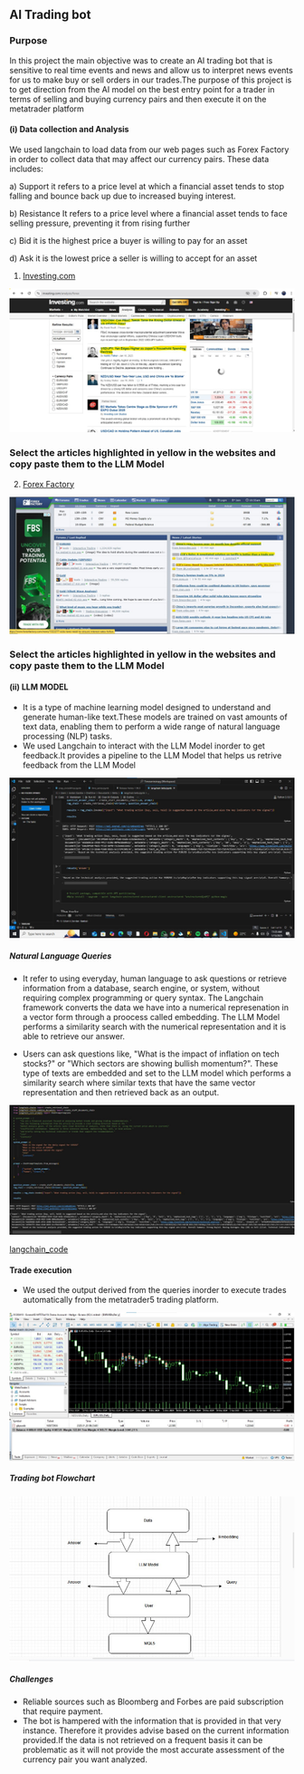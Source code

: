 ## AI Trading bot
### Purpose
In this project the main objective was to create an AI trading bot that is sensitive to real time events and news and allow us to interpret news events for us to make buy or sell orders in our trades.The purpose of this project is to get direction from the AI model on the best entry point for a trader in terms of selling and buying currency pairs and then execute it on the metatrader platform

#### (i) Data collection and Analysis
We used langchain to load data from our web pages such as Forex Factory in order to collect data that may affect our currency pairs. These data includes:
  
a)  Support it refers to a price level at which a financial asset tends to stop falling and bounce back up due to increased buying interest.

b)  Resistance It refers to a price level where a financial asset tends to face selling pressure, preventing it from rising further

c)  Bid  it is the highest price a buyer is willing to pay for an asset

d)  Ask it is the lowest price a seller is willing to accept for an asset
  
1. [Investing.com](https://www.investing.com/)
   
![Investing.com_Screenshot](https://github.com/JORDANGAMBA99/Data-Science-Projects/blob/3039c4cdf00f3ac25676b78c8eadb312718fce9d/Building%20a%20trading%20AI%20bot/Forex%20Screenshot.jpg)

### Select the articles highlighted in yellow in the websites and copy paste them to the LLM Model
   
2. [Forex Factory](https://www.forexfactory.com/)

![Forex Factory](https://github.com/JORDANGAMBA99/Data-Science-Projects/blob/a3d23bc30a2e75e4f5264b42f5a50422ef728bc5/Building%20a%20trading%20AI%20bot/Forex%20Factory%20Screenshot.jpg)

### Select the articles highlighted in yellow in the websites and copy paste them to the LLM Model

#### (ii) LLM MODEL
- It is a type of machine learning model designed to understand and generate human-like text.These models are trained on vast amounts of text data, enabling them to perform a wide range of natural language processing (NLP) tasks.
- We used Langchain to interact with the LLM Model inorder to get feedback.It provides a pipeline to the LLM Model that helps us retrive feedback from the LLM Model


![Strategy_Execution](https://github.com/JORDANGAMBA99/Data-Science-Projects/blob/df271df50aaf8401b101ede08858a3b4920704e5/Building%20a%20trading%20AI%20bot/Strategy_Execution.jpg)

##### Natural Language Queries
- It refer to using everyday, human language to ask questions or retrieve information from a database, search engine, or system, without requiring complex programming or query syntax. The Langchain framework converts the data we have into a numerical represenation in a vector form through a proocess called embedding. The LLM Model performs a similarity search with the numerical representation and it is able to retrieve our answer.
  
- Users can ask questions like, "What is the impact of inflation on tech stocks?" or "Which sectors are showing bullish momentum?". These type of texts are embedded and set to the LLM model which performs a similarity search where similar texts that have the same vector representation and then retrieved back as an output.

![System_prompt](https://github.com/JORDANGAMBA99/Data-Science-Projects/blob/b1a4dc13c445eea8c9490cd40fea7ab43407ba45/Building%20a%20trading%20AI%20bot/System%20prompt.jpg)

[langchain_code](https://github.com/JORDANGAMBA99/Data-Science-Projects/blob/1d2422d4df0cdca282d4c39e7077b3f29a11307a/Building%20a%20trading%20AI%20bot/langchain%20beta%20-%20Copy%20for%20github.ipynb)


#### Trade execution
- We used the output derived from the queries inorder to execute trades automatically from the metatrader5 trading platform.

![Trade Execution](https://github.com/JORDANGAMBA99/Data-Science-Projects/blob/afe9174b71da863798cf95f224c33c9ae751fbd7/Building%20a%20trading%20AI%20bot/Trade%20executed.jpg)

##### Trading bot Flowchart
![Trading_bot_Flowchart](https://github.com/JORDANGAMBA99/Data-Science-Projects/blob/2aa59608b1a83a752c53eee9d9ad9ec45e82f6d0/Building%20a%20trading%20AI%20bot/Trading%20bot%20flow%20chart.jpg)


##### Challenges
- Reliable sources such as Bloomberg and Forbes are paid subscription that require payment.
- The bot is hampered with the information that is provided in that very instance. Therefore it provides advise based on the current information provided.If the data is not retrieved on a frequent basis it can be problematic as it will not provide the most accurate assessment of the currency pair you want analyzed.

